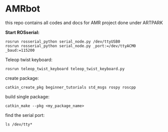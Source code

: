 # AMRbot
this repo contains all codes and docs for AMR project done under ARTPARK

**Start  ROSserial:**

    rosrun rosserial_python serial_node.py /dev/ttyUSB0
    rosrun rosserial_python serial_node.py _port:=/dev/ttyACM0 _baud:=115200

Teleop twist keyboard:

    rosrun teleop_twist_keyboard teleop_twist_keyboard.py

create package:

    catkin_create_pkg beginner_tutorials std_msgs rospy roscpp

build single package:
```
catkin_make --pkg <my_package_name>
```

find the serial port:

    ls /dev/tty*
